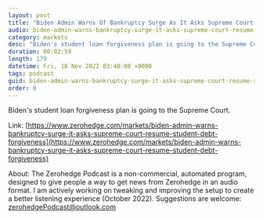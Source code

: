 ```yaml
---
layout: post
title: "Biden Admin Warns Of Bankruptcy Surge As It Asks Supreme Court To Resume Student Debt Forgiveness Plan"
audio: biden-admin-warns-bankruptcy-surge-it-asks-supreme-court-resume-student-debt-forgiveness-0
category: markets
desc: "Biden's student loan forgiveness plan is going to the Supreme Court."
duration: 00:02:59
length: 179
datetime: Fri, 18 Nov 2022 03:40:00 +0000
tags: podcast
guid: biden-admin-warns-bankruptcy-surge-it-asks-supreme-court-resume-student-debt-forgiveness-0
order: 0
---
```

Biden's student loan forgiveness plan is going to the Supreme Court.

Link: [https://www.zerohedge.com/markets/biden-admin-warns-bankruptcy-surge-it-asks-supreme-court-resume-student-debt-forgiveness](https://www.zerohedge.com/markets/biden-admin-warns-bankruptcy-surge-it-asks-supreme-court-resume-student-debt-forgiveness)

About: The Zerohedge Podcast is a non-commercial, automated program, designed to give people a way to get news from Zerohedge in an audio format.  I am actively working on tweaking and improving the setup to create a better listening experience (October 2022).  Suggestions are welcome: [zerohedgePodcast@outlook.com](mailto:zerohedgePodcast@outlook.com)